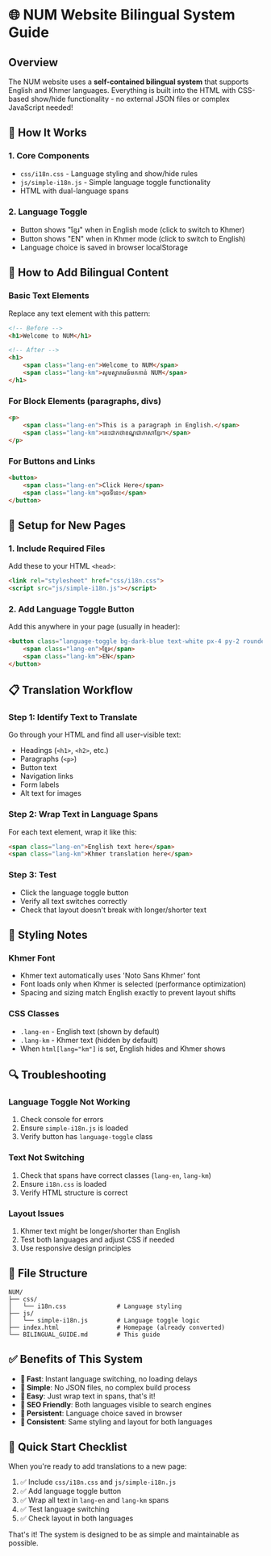 # 🌐 NUM Website Bilingual System Guide

## Overview
The NUM website uses a **self-contained bilingual system** that supports English and Khmer languages. Everything is built into the HTML with CSS-based show/hide functionality - no external JSON files or complex JavaScript needed!

## 🚀 How It Works

### 1. **Core Components**
- `css/i18n.css` - Language styling and show/hide rules
- `js/simple-i18n.js` - Simple language toggle functionality
- HTML with dual-language spans

### 2. **Language Toggle**
- Button shows "ខ្មែរ" when in English mode (click to switch to Khmer)
- Button shows "EN" when in Khmer mode (click to switch to English)
- Language choice is saved in browser localStorage

## 📝 How to Add Bilingual Content

### Basic Text Elements
Replace any text element with this pattern:
```html
<!-- Before -->
<h1>Welcome to NUM</h1>

<!-- After -->
<h1>
    <span class="lang-en">Welcome to NUM</span>
    <span class="lang-km">សូមស្វាគមន៍មកកាន់ NUM</span>
</h1>
```

### For Block Elements (paragraphs, divs)
```html
<p>
    <span class="lang-en">This is a paragraph in English.</span>
    <span class="lang-km">នេះជាកថាខណ្ឌជាភាសាខ្មែរ។</span>
</p>
```

### For Buttons and Links
```html
<button>
    <span class="lang-en">Click Here</span>
    <span class="lang-km">ចុចទីនេះ</span>
</button>
```

## 🔧 Setup for New Pages

### 1. Include Required Files
Add these to your HTML `<head>`:
```html
<link rel="stylesheet" href="css/i18n.css">
<script src="js/simple-i18n.js"></script>
```

### 2. Add Language Toggle Button
Add this anywhere in your page (usually in header):
```html
<button class="language-toggle bg-dark-blue text-white px-4 py-2 rounded-full shadow-lg hover:bg-dark-blue/90 transition-colors">
    <span class="lang-en">ខ្មែរ</span>
    <span class="lang-km">EN</span>
</button>
```

## 📋 Translation Workflow

### Step 1: Identify Text to Translate
Go through your HTML and find all user-visible text:
- Headings (`<h1>`, `<h2>`, etc.)
- Paragraphs (`<p>`)
- Button text
- Navigation links
- Form labels
- Alt text for images

### Step 2: Wrap Text in Language Spans
For each text element, wrap it like this:
```html
<span class="lang-en">English text here</span>
<span class="lang-km">Khmer translation here</span>
```

### Step 3: Test
- Click the language toggle button
- Verify all text switches correctly
- Check that layout doesn't break with longer/shorter text

## 🎨 Styling Notes

### Khmer Font
- Khmer text automatically uses 'Noto Sans Khmer' font
- Font loads only when Khmer is selected (performance optimization)
- Spacing and sizing match English exactly to prevent layout shifts

### CSS Classes
- `.lang-en` - English text (shown by default)
- `.lang-km` - Khmer text (hidden by default)
- When `html[lang="km"]` is set, English hides and Khmer shows

## 🔍 Troubleshooting

### Language Toggle Not Working
1. Check console for errors
2. Ensure `simple-i18n.js` is loaded
3. Verify button has `language-toggle` class

### Text Not Switching
1. Check that spans have correct classes (`lang-en`, `lang-km`)
2. Ensure `i18n.css` is loaded
3. Verify HTML structure is correct

### Layout Issues
1. Khmer text might be longer/shorter than English
2. Test both languages and adjust CSS if needed
3. Use responsive design principles

## 📁 File Structure
```
NUM/
├── css/
│   └── i18n.css              # Language styling
├── js/
│   └── simple-i18n.js        # Language toggle logic
├── index.html                # Homepage (already converted)
└── BILINGUAL_GUIDE.md        # This guide
```

## ✅ Benefits of This System

- **🚀 Fast**: Instant language switching, no loading delays
- **🎯 Simple**: No JSON files, no complex build process
- **🔧 Easy**: Just wrap text in spans, that's it!
- **📱 SEO Friendly**: Both languages visible to search engines
- **💾 Persistent**: Language choice saved in browser
- **🎨 Consistent**: Same styling and layout for both languages

## 🚀 Quick Start Checklist

When you're ready to add translations to a new page:

1. ✅ Include `css/i18n.css` and `js/simple-i18n.js`
2. ✅ Add language toggle button
3. ✅ Wrap all text in `lang-en` and `lang-km` spans
4. ✅ Test language switching
5. ✅ Check layout in both languages

That's it! The system is designed to be as simple and maintainable as possible.
